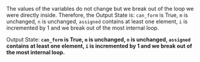 The values of the variables do not change but we break out of the loop we were directly inside. Therefore, the Output State is: `can_form` is True, `m` is unchanged, `n` is unchanged, `assigned` contains at least one element, `i` is incremented by 1 and we break out of the most internal loop.

Output State: **`can_form` is True, `m` is unchanged, `n` is unchanged, `assigned` contains at least one element, `i` is incremented by 1 and we break out of the most internal loop.**